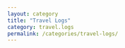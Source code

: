 ```yaml
---
layout: category
title: "Travel Logs"
category: travel.logs
permalink: /categories/travel-logs/
---
```

